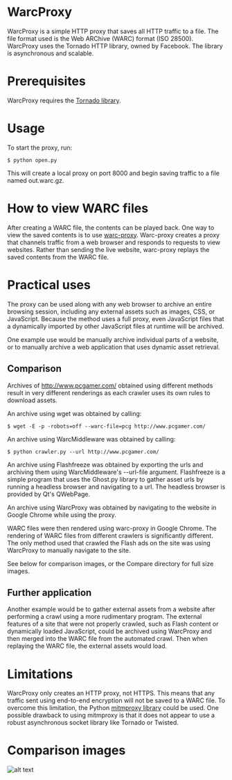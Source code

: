 WarcProxy
=========
WarcProxy is a simple HTTP proxy that saves all HTTP traffic to a file. The file
format used is the Web ARChive (WARC) format (ISO 28500). WarcProxy uses the
Tornado HTTP library, owned by Facebook. The library is asynchronous and
scalable.

Prerequisites
=============
WarcProxy requires the [Tornado library](http://www.tornadoweb.org/).

Usage
=====
To start the proxy, run:

    $ python open.py

This will create a local proxy on port 8000 and begin saving traffic to a file
named out.warc.gz.

How to view WARC files
======================
After creating a WARC file, the contents can be played back. One way to view the
saved contents is to use [warc-proxy](https://github.com/alard/warc-proxy).
Warc-proxy creates a proxy that channels traffic from a web browser and responds
to requests to view websites. Rather than sending the live website, warc-proxy
replays the saved contents from the WARC file.

Practical uses
==============
The proxy can be used along with any web browser to archive an entire browsing
session, including any external assets such as images, CSS, or JavaScript.
Because the method uses a full proxy, even JavaScript files that a dynamically
imported by other JavaScript files at runtime will be archived.

One example use would be manually archive individual parts of a website, or
to manually archive a web application that uses dynamic asset retrieval.

Comparison
----------
Archives of http://www.pcgamer.com/ obtained using different methods result in
very different renderings as each crawler uses its own rules to download assets.

An archive using wget was obtained by calling:

    $ wget -E -p -robots=off --warc-file=pcg http://www.pcgamer.com/

An archive using WarcMiddleware was obtained by calling:

    $ python crawler.py --url http://www.pcgamer.com/

An archive using Flashfreeze was obtained by exporting the urls and archiving
them using WarcMiddleware's --url-file argument. Flashfreeze is a simple program
that uses the Ghost.py library to gather asset urls by running a headless
browser and navigating to a url. The headless browser is provided by Qt's
QWebPage.

An archive using WarcProxy was obtained by navigating to the website in
Google Chrome while using the proxy.

WARC files were then rendered using warc-proxy in Google Chrome. The rendering
of WARC files from different crawlers is significantly different. The only
method used that crawled the Flash ads on the site was using WarcProxy to
manually navigate to the site.

See below for comparison images, or the Compare directory for full size images.

Further application
-------------------
Another example would be to gather external assets from a website after
performing a crawl using a more rudimentary program. The external features of
a site that were not properly crawled, such as Flash content or dynamically
loaded JavaScript, could be archived using WarcProxy and then merged into the
WARC file from the automated crawl. Then when replaying the WARC file, the
external assets would load.

Limitations
===========
WarcProxy only creates an HTTP proxy, not HTTPS. This means that any traffic
sent using end-to-end encryption will not be saved to a WARC file. To overcome
this limitation, the Python [mitmproxy library](http://mitmproxy.org/) could be
used. One possible drawback to using mitmproxy is that it does not appear to use
a robust asynchronous socket library like Tornado or Twisted.

Comparison images
=================
![alt text](blob/master/Compare/Control_thumb.png "Control")
